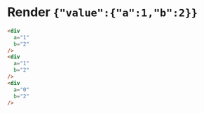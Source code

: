 # Render `{"value":{"a":1,"b":2}}`

```html
<div
  a="1"
  b="2"
/>
<div
  a="1"
  b="2"
/>
<div
  a="0"
  b="2"
/>
```
